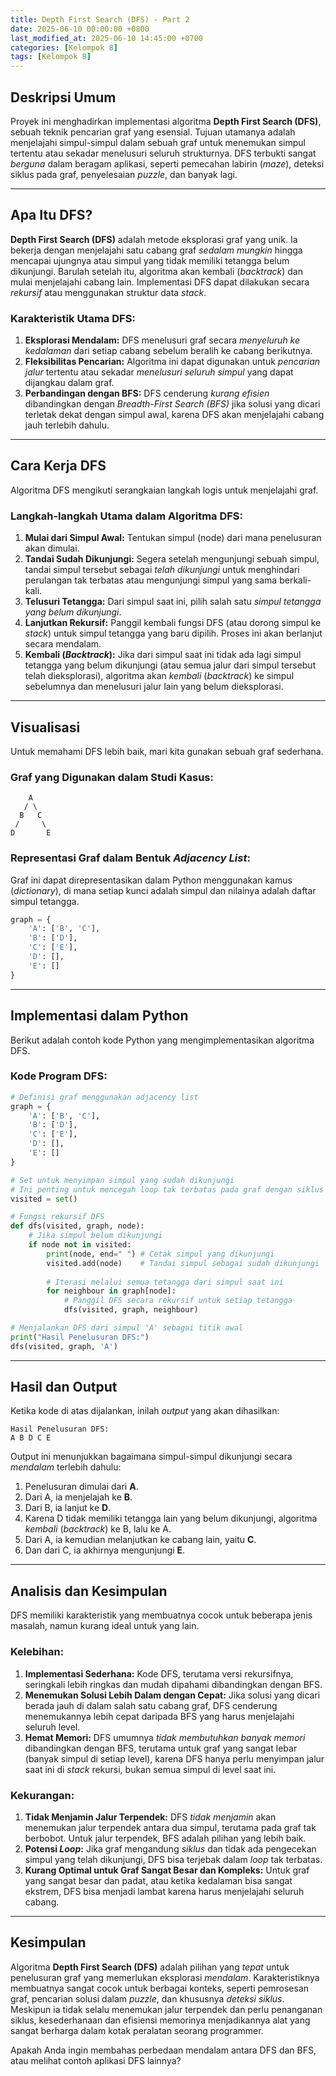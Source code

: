```yaml
---
title: Depth First Search (DFS) - Part 2
date: 2025-06-10 00:00:00 +0800
last_modified_at: 2025-06-10 14:45:00 +0700
categories: [Kelompok 8]
tags: [Kelompok 8]
---
```


## Deskripsi Umum

Proyek ini menghadirkan implementasi algoritma **Depth First Search (DFS)**, sebuah teknik pencarian graf yang esensial. Tujuan utamanya adalah menjelajahi simpul-simpul dalam sebuah graf untuk menemukan simpul tertentu atau sekadar menelusuri seluruh strukturnya. DFS terbukti sangat *berguna* dalam beragam aplikasi, seperti pemecahan labirin (*maze*), deteksi siklus pada graf, penyelesaian *puzzle*, dan banyak lagi.

---

## Apa Itu DFS?

**Depth First Search (DFS)** adalah metode eksplorasi graf yang unik. Ia bekerja dengan menjelajahi satu cabang graf *sedalam mungkin* hingga mencapai ujungnya atau simpul yang tidak memiliki tetangga belum dikunjungi. Barulah setelah itu, algoritma akan kembali (*backtrack*) dan mulai menjelajahi cabang lain. Implementasi DFS dapat dilakukan secara *rekursif* atau menggunakan struktur data *stack*.

### Karakteristik Utama DFS:

1.  **Eksplorasi Mendalam:** DFS menelusuri graf secara *menyeluruh ke kedalaman* dari setiap cabang sebelum beralih ke cabang berikutnya.
2.  **Fleksibilitas Pencarian:** Algoritma ini dapat digunakan untuk *pencarian jalur* tertentu atau sekadar *menelusuri seluruh simpul* yang dapat dijangkau dalam graf.
3.  **Perbandingan dengan BFS:** DFS cenderung *kurang efisien* dibandingkan dengan *Breadth-First Search (BFS)* jika solusi yang dicari terletak dekat dengan simpul awal, karena DFS akan menjelajahi cabang jauh terlebih dahulu.

---

## Cara Kerja DFS

Algoritma DFS mengikuti serangkaian langkah logis untuk menjelajahi graf.

### Langkah-langkah Utama dalam Algoritma DFS:

1.  **Mulai dari Simpul Awal:** Tentukan simpul (node) dari mana penelusuran akan dimulai.
2.  **Tandai Sudah Dikunjungi:** Segera setelah mengunjungi sebuah simpul, tandai simpul tersebut sebagai *telah dikunjungi* untuk menghindari perulangan tak terbatas atau mengunjungi simpul yang sama berkali-kali.
3.  **Telusuri Tetangga:** Dari simpul saat ini, pilih salah satu *simpul tetangga yang belum dikunjungi*.
4.  **Lanjutkan Rekursif:** Panggil kembali fungsi DFS (atau dorong simpul ke *stack*) untuk simpul tetangga yang baru dipilih. Proses ini akan berlanjut secara mendalam.
5.  **Kembali (*Backtrack*):** Jika dari simpul saat ini tidak ada lagi simpul tetangga yang belum dikunjungi (atau semua jalur dari simpul tersebut telah dieksplorasi), algoritma akan *kembali* (*backtrack*) ke simpul sebelumnya dan menelusuri jalur lain yang belum dieksplorasi.

---

## Visualisasi

Untuk memahami DFS lebih baik, mari kita gunakan sebuah graf sederhana.

### Graf yang Digunakan dalam Studi Kasus:

```
    A
   / \
  B   C
 /     \
D       E
```

### Representasi Graf dalam Bentuk *Adjacency List*:

Graf ini dapat direpresentasikan dalam Python menggunakan kamus (*dictionary*), di mana setiap kunci adalah simpul dan nilainya adalah daftar simpul tetangga.

```python
graph = {
    'A': ['B', 'C'],
    'B': ['D'],
    'C': ['E'],
    'D': [],
    'E': []
}
```

---

## Implementasi dalam Python

Berikut adalah contoh kode Python yang mengimplementasikan algoritma DFS.

### Kode Program DFS:

```python
# Definisi graf menggunakan adjacency list
graph = {
    'A': ['B', 'C'],
    'B': ['D'],
    'C': ['E'],
    'D': [],
    'E': []
}

# Set untuk menyimpan simpul yang sudah dikunjungi
# Ini penting untuk mencegah loop tak terbatas pada graf dengan siklus
visited = set()

# Fungsi rekursif DFS
def dfs(visited, graph, node):
    # Jika simpul belum dikunjungi
    if node not in visited:
        print(node, end=" ") # Cetak simpul yang dikunjungi
        visited.add(node)    # Tandai simpul sebagai sudah dikunjungi
        
        # Iterasi melalui semua tetangga dari simpul saat ini
        for neighbour in graph[node]:
            # Panggil DFS secara rekursif untuk setiap tetangga
            dfs(visited, graph, neighbour)

# Menjalankan DFS dari simpul 'A' sebagai titik awal
print("Hasil Penelusuran DFS:")
dfs(visited, graph, 'A')
```

---

## Hasil dan Output

Ketika kode di atas dijalankan, inilah *output* yang akan dihasilkan:

```
Hasil Penelusuran DFS:
A B D C E
```

Output ini menunjukkan bagaimana simpul-simpul dikunjungi secara *mendalam* terlebih dahulu:
1.  Penelusuran dimulai dari **A**.
2.  Dari A, ia menjelajah ke **B**.
3.  Dari B, ia lanjut ke **D**.
4.  Karena D tidak memiliki tetangga lain yang belum dikunjungi, algoritma *kembali* (*backtrack*) ke B, lalu ke A.
5.  Dari A, ia kemudian melanjutkan ke cabang lain, yaitu **C**.
6.  Dan dari C, ia akhirnya mengunjungi **E**.

---

## Analisis dan Kesimpulan

DFS memiliki karakteristik yang membuatnya cocok untuk beberapa jenis masalah, namun kurang ideal untuk yang lain.

### Kelebihan:

1.  **Implementasi Sederhana:** Kode DFS, terutama versi rekursifnya, seringkali lebih ringkas dan mudah dipahami dibandingkan dengan BFS.
2.  **Menemukan Solusi Lebih Dalam dengan Cepat:** Jika solusi yang dicari berada jauh di dalam salah satu cabang graf, DFS cenderung menemukannya lebih cepat daripada BFS yang harus menjelajahi seluruh level.
3.  **Hemat Memori:** DFS umumnya *tidak membutuhkan banyak memori* dibandingkan dengan BFS, terutama untuk graf yang sangat lebar (banyak simpul di setiap level), karena DFS hanya perlu menyimpan jalur saat ini di *stack* rekursi, bukan semua simpul di level saat ini.

### Kekurangan:

1.  **Tidak Menjamin Jalur Terpendek:** DFS *tidak menjamin* akan menemukan jalur terpendek antara dua simpul, terutama pada graf tak berbobot. Untuk jalur terpendek, BFS adalah pilihan yang lebih baik.
2.  **Potensi *Loop*:** Jika graf mengandung *siklus* dan tidak ada pengecekan simpul yang telah dikunjungi, DFS bisa terjebak dalam *loop* tak terbatas.
3.  **Kurang Optimal untuk Graf Sangat Besar dan Kompleks:** Untuk graf yang sangat besar dan padat, atau ketika kedalaman bisa sangat ekstrem, DFS bisa menjadi lambat karena harus menjelajahi seluruh cabang.

---

## Kesimpulan

Algoritma **Depth First Search (DFS)** adalah pilihan yang *tepat* untuk penelusuran graf yang memerlukan eksplorasi *mendalam*. Karakteristiknya membuatnya sangat cocok untuk berbagai konteks, seperti pemrosesan graf, pencarian solusi dalam *puzzle*, dan khususnya *deteksi siklus*. Meskipun ia tidak selalu menemukan jalur terpendek dan perlu penanganan siklus, kesederhanaan dan efisiensi memorinya menjadikannya alat yang sangat berharga dalam kotak peralatan seorang programmer.

Apakah Anda ingin membahas perbedaan mendalam antara DFS dan BFS, atau melihat contoh aplikasi DFS lainnya?